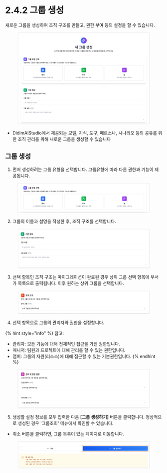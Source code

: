 # 2.4.2 그룹 생성

새로운 그룹을 생성하여 조직 구조를 만들고, 권한 부여 등의 설정을 할 수 있습니다.

<figure><img src="../../.gitbook/assets/image (378).png" alt=""><figcaption></figcaption></figure>

* DidimAIStudio에서 제공되는 모델, 지식, 도구, 페르소나, 시나리오 등의 공유를 위한 조직 관리를 위해 새로운 그룹을 생성할 수 있습니다



## **그룹 생성**

1. 먼저 생성하려는 그룹 유형을 선택합니다. 그룹유형에 따라 다른 권한과 기능이 제공됩니다.

<figure><img src="../../.gitbook/assets/image (379).png" alt=""><figcaption></figcaption></figure>

2. 그룹의 이름과 설명을 작성한 후, 조직 구조를 선택합니다.&#x20;

<figure><img src="../../.gitbook/assets/image (380).png" alt=""><figcaption></figcaption></figure>

3. 선택 항목인 조직 구조는 마이그레이션이 완료된 경우 상위 그룹 선택 항목에 부서가 목록으로 출력됩니다. 이후 원하는 상위 그룹을 선택합니다.

<figure><img src="../../.gitbook/assets/image (381).png" alt=""><figcaption></figcaption></figure>

4. 선택 항목으로 그룹의 관리자와 권한을 설정합니다.

{% hint style="info" %}
참고:

* 관리자: 모든 기능에 대해 전체적인 접근을 가진 권한입니다.
* 매니저: 팀원과 프로젝트에 대해 관리를 할 수 있는 권한입니다.
* 맴버: 그룹의 자원(리소스)에 대해 접근할 수 있는 기본권한입니다.
{% endhint %}

<figure><img src="../../.gitbook/assets/image (382).png" alt=""><figcaption></figcaption></figure>

5. 생성할 설정 정보를 모두 입력한 다음 **\[그룹 생성하기]** 버튼을 클릭합니다. 정상적으로 생성된 경우 '그룹조회' 메뉴에서 확인할 수 있습니다.

* 취소 버튼을 클릭하면, 그룹 목록이 있는 페이지로 이동합니다.

<figure><img src="../../.gitbook/assets/image (383).png" alt=""><figcaption></figcaption></figure>

